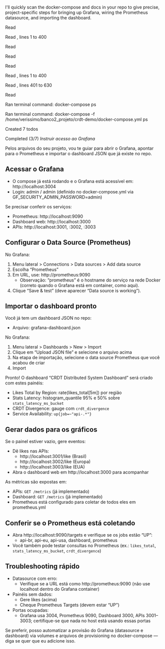 I'll quickly scan the docker-compose and docs in your repo to give precise, project-specific steps for bringing up Grafana, wiring the Prometheus datasource, and importing the dashboard.

Read [](file:///home/verissimo/banco2_projeto/crdt-demo/docker-compose.yml)

Read [](file:///home/verissimo/banco2_projeto/crdt-demo/README.md#1-1), lines 1 to 400

Read [](file:///home/verissimo/banco2_projeto/crdt-demo/QUICK_START.md)

Read [](file:///home/verissimo/banco2_projeto/crdt-demo/dashboard/Dockerfile)

Read [](file:///home/verissimo/banco2_projeto/crdt-demo/monitoring/prometheus.yml)

Read [](file:///home/verissimo/banco2_projeto/crdt-demo/api/index.js#1-1), lines 1 to 400

Read [](file:///home/verissimo/banco2_projeto/crdt-demo/api/index.js#401-401), lines 401 to 630

Read [](file:///home/verissimo/banco2_projeto/crdt-demo/dashboard/index.js)

Ran terminal command: docker-compose ps

Ran terminal command: docker-compose -f /home/verissimo/banco2_projeto/crdt-demo/docker-compose.yml ps

Created 7 todos

Completed (3/7) *Instruir acesso ao Grafana*

Pelos arquivos do seu projeto, vou te guiar para abrir o Grafana, apontar para o Prometheus e importar o dashboard JSON que já existe no repo.

## Acessar o Grafana

- O compose já está rodando e o Grafana está acessível em: http://localhost:3004
- Login: admin / admin (definido no docker-compose.yml via GF_SECURITY_ADMIN_PASSWORD=admin)

Se precisar conferir os serviços:
- Prometheus: http://localhost:9090
- Dashboard web: http://localhost:3000
- APIs: http://localhost:3001, :3002, :3003

## Configurar o Data Source (Prometheus)

No Grafana:
1. Menu lateral > Connections > Data sources > Add data source
2. Escolha “Prometheus”
3. Em URL, use: http://prometheus:9090
   - Observação: “prometheus” é o hostname do serviço na rede Docker (correto quando o Grafana está em container, como aqui).
4. Clique “Save & test” (deve aparecer “Data source is working”).

## Importar o dashboard pronto

Você já tem um dashboard JSON no repo:
- Arquivo: grafana-dashboard.json

No Grafana:
1. Menu lateral > Dashboards > New > Import
2. Clique em “Upload JSON file” e selecione o arquivo acima
3. Na etapa de importação, selecione o data source Prometheus que você acabou de criar
4. Import

Pronto! O dashboard “CRDT Distributed System Dashboard” será criado com estes painéis:
- Likes Total by Region: rate(likes_total[5m]) por região
- Stats Latency: histogram_quantile 95% e 50% sobre `stats_latency_ms_bucket`
- CRDT Divergence: gauge com `crdt_divergence`
- Service Availability: `up{job=~"api-.*"}`

## Gerar dados para os gráficos

Se o painel estiver vazio, gere eventos:
- Dê likes nas APIs:
  - http://localhost:3001/like (Brasil)
  - http://localhost:3002/like (Europa)
  - http://localhost:3003/like (EUA)
- Abra o dashboard web em http://localhost:3000 para acompanhar

As métricas são expostas em:
- APIs: `GET /metrics` (já implementado)
- Dashboard: `GET /metrics` (já implementado)
- Prometheus está configurado para coletar de todos eles em prometheus.yml

## Conferir se o Prometheus está coletando

- Abra http://localhost:9090/targets e verifique se os jobs estão “UP”:
  - api-br, api-eu, api-usa, dashboard, prometheus
- Você também pode testar consultas no Prometheus (ex.: `likes_total`, `stats_latency_ms_bucket`, `crdt_divergence`)

## Troubleshooting rápido

- Datasource com erro:
  - Verifique se a URL está como http://prometheus:9090 (não use localhost dentro do Grafana container)
- Painéis sem dados:
  - Gere likes (acima)
  - Cheque Prometheus Targets (devem estar “UP”)
- Portas ocupadas:
  - Grafana usa 3004, Prometheus 9090, Dashboard 3000, APIs 3001–3003; certifique-se que nada no host está usando essas portas

Se preferir, posso automatizar a provisão do Grafana (datasource e dashboard) via volumes e arquivos de provisioning no docker-compose — diga se quer que eu adicione isso.